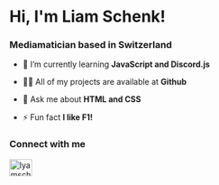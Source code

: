 <h1 align="left">Hi, I'm Liam Schenk!</h1>
<h3 align="left">Mediamatician based in Switzerland</h3>

- 🌱 I’m currently learning **JavaScript and Discord.js**

- 👨‍💻 All of my projects are available at **Github**

- 💬 Ask me about **HTML and CSS**

- ⚡ Fun fact **I like F1!**

<h3 align="left">Connect with me</h3>
<p align="left">
<a href="https://instagram.com/drbesserliam" target="blank"><img align="center" src="https://raw.githubusercontent.com/rahuldkjain/github-profile-readme-generator/master/src/images/icons/Social/instagram.svg" alt="lyamschenk" height="30" width="40" /></a>
</p>
